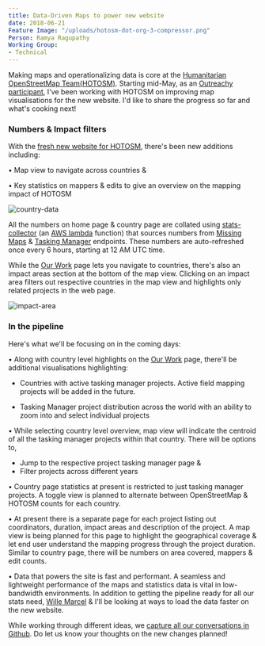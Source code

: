 ```yaml
---
title: Data-Driven Maps to power new website
date: 2018-06-21
Feature Image: "/uploads/hotosm-dot-org-3-compressor.png"
Person: Ramya Ragupathy
Working Group:
- Technical
---
```


Making maps and operationalizing data is core at the [Humanitarian OpenStreetMap Team(HOTOSM)](https://www.hotosm.org/). Starting mid-May, as an [Outreachy participant](https://www.outreachy.org/), I've been working with HOTOSM on improving map visualisations for the new website. I'd like to share the progress so far and what's cooking next!

### Numbers & Impact filters

With the [fresh new website for HOTOSM](https://www.hotosm.org/updates/a-fresh-look-for-hotosm-dot-org/), there's been new additions including:

• Map view to navigate across countries & 

• Key statistics on mappers & edits to give an overview on the mapping impact of HOTOSM

![country-data](/uploads/data-driven-maps-country.png)

All the numbers on home page & country page are collated using [stats-collector](https://github.com/hotosm/stats-collector ) (an [AWS lambda](https://docs.aws.amazon.com/lambda/latest/dg/welcome.html) function) that sources numbers from [Missing Maps](https://www.missingmaps.org/) & [Tasking Manager](https://tasks.hotosm.org/) endpoints. These numbers are auto-refreshed once every 6 hours, starting at 12 AM UTC time.

While the [Our Work](https://www.hotosm.org/our-work) page lets you navigate to countries, there's also an impact areas section at the bottom of the map view. Clicking on an impact area filters out respective countries in the map view and highlights only related projects in the web page.

![impact-area](/uploads/data-driven-maps-impact-area.gif)

### In the pipeline

Here's what we'll be focusing on in the coming days:

• Along with country level highlights on the [Our Work](https://www.hotosm.org/our-work) page, there'll be additional visualisations highlighting:

- Countries with active tasking manager projects. Active field mapping projects will be added in the future. 

- Tasking Manager project distribution across the world with an ability to zoom into and select individual projects


• While selecting country level overview, map view will indicate the centroid of all the tasking manager projects within that country. There will be options to, 
- Jump to the respective project tasking manager page &
- Filter projects across different years

• Country page statistics at present is restricted to just tasking manager projects. A toggle view is planned to alternate between OpenStreetMap & HOTOSM counts for each country.

• At present there is a separate page for each project listing out coordinators, duration, impact areas and description of the project. A map view is being planned for this page to highlight the geographical coverage & let end user understand the mapping progress through the project duration. Similar to country page, there will be numbers on area covered, mappers & edit counts.

• Data that powers the site is fast and performant. A seamless and lightweight performance of the maps and statistics data is vital in low-bandwidth environments. In addition to getting the pipeline ready for all our stats need, [Wille Marcel](https://www.hotosm.org/people/wille-marcel/) & I'll be looking at ways to load the data faster on the new website.

While working through different ideas, we [capture all our conversations in Github](https://github.com/hotosm/hotosm-website/issues). Do let us know your thoughts on the new changes planned!
